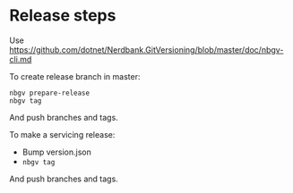 # Release steps

Use https://github.com/dotnet/Nerdbank.GitVersioning/blob/master/doc/nbgv-cli.md

To create release branch in master:

```
nbgv prepare-release
nbgv tag
```

And push branches and tags.

To make a servicing release:

* Bump version.json
* `nbgv tag`

And push branches and tags.
